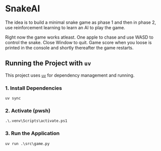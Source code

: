 # SnakeAI

The idea is to build a minimal snake game as phase 1 and then in phase 2, use reinforcement learning to learn an AI to play the game.

Right now the game works atleast. One apple to chase and use WASD to control the snake. Close Window to quit. Game score when you loose is printed in the console and shortly thereafter the game restarts.

## Running the Project with `uv`

This project uses [`uv`](https://github.com/astral-sh/uv) for dependency management and running.

### 1. Install Dependencies

```pwsh
uv sync
```

### 2. Activate (pwsh)

```pwsh
.\.venv\Scripts\activate.ps1
```

### 3. Run the Application

```pwsh
uv run .\src\game.py
```

